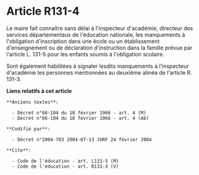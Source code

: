 # Article R131-4

Le maire fait connaître sans délai à l'inspecteur d'académie, directeur des services départementaux de l'éducation nationale,
les manquements à l'obligation d'inscription dans une école ou un établissement d'enseignement ou de déclaration
d'instruction dans la famille prévue par l'article L. 131-5 pour les enfants soumis à l'obligation scolaire.

Sont également habilitées à signaler lesdits manquements à l'inspecteur d'académie les personnes mentionnées au deuxième
alinéa de l'article R. 131-3.

**Liens relatifs à cet article**

	**Anciens textes**:

	  - Décret n°66-104 du 18 février 1966 - art. 4 (M)
	  - Décret n°66-104 du 18 février 1966 - art. 4 (Ab)

	**Codifié par**:

	  - Décret n°2004-703 2004-07-13 JORF 24 février 2004

	**Cite**:

	  - Code de l'éducation - art. L131-5 (M)
	  - Code de l'éducation - art. R131-3 (V)

